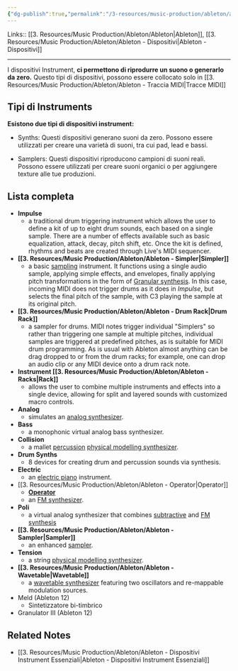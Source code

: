 ```yaml
---
{"dg-publish":true,"permalink":"/3-resources/music-production/ableton/ableton-dispositivi-instruments/","tags":["type/note"]}
---
```


Links:: [[3. Resources/Music Production/Ableton/Ableton\|Ableton]], [[3. Resources/Music Production/Ableton/Ableton - Dispositivi\|Ableton - Dispositivi]]

---

I dispositivi Instrument, **ci permettono di riprodurre un suono o generarlo da zero.** Questo tipi di dispositivi, possono essere collocato solo in [[3. Resources/Music Production/Ableton/Ableton - Traccia MIDI\|Tracce MIDI]]

## Tipi di Instruments

**Esistono due tipi di dispositivi instrument:**

- Synths: Questi dispositivi generano suoni da zero. Possono essere utilizzati per creare una varietà di suoni, tra cui pad, lead e bassi.

- Samplers: Questi dispositivi riproducono campioni di suoni reali. Possono essere utilizzati per creare suoni organici o per aggiungere texture alle tue produzioni.


## Lista completa

- **Impulse**
	- a traditional drum triggering instrument which allows the user to define a kit of up to eight drum sounds, each based on a single sample. There are a number of effects available such as basic equalization, attack, decay, pitch shift, etc. Once the kit is defined, rhythms and beats are created through Live's MIDI sequencer.
- **[[3. Resources/Music Production/Ableton/Ableton - Simpler\|Simpler]]**
	- a basic [sampling](https://en.wikipedia.org/wiki/Sampling_(music)) instrument. It functions using a single audio sample, applying simple effects, and envelopes, finally applying pitch transformations in the form of [Granular synthesis](https://en.wikipedia.org/wiki/Granular_synthesis). In this case, incoming MIDI does not trigger drums as it does in _Impulse_, but selects the final pitch of the sample, with C3 playing the sample at its original pitch.
- **[[3. Resources/Music Production/Ableton/Ableton - Drum Rack\|Drum Rack]]**
	- a sampler for drums. MIDI notes trigger individual "Simplers" so rather than triggering one sample at multiple pitches, individual samples are triggered at predefined pitches, as is suitable for MIDI drum programming. As is usual with Ableton almost anything can be drag dropped to or from the drum racks; for example, one can drop an audio clip or any MIDI device onto a drum rack note.
- **Instrument [[3. Resources/Music Production/Ableton/Ableton - Racks\|Rack]]**
	- allows the user to combine multiple instruments and effects into a single device, allowing for split and layered sounds with customized macro controls.
- **Analog**
	- simulates an [analog synthesizer](https://en.wikipedia.org/wiki/Analog_synthesizer).
- **Bass**
	- a monophonic virtual analog bass synthesizer.
- **Collision**
	- a mallet [percussion](https://en.wikipedia.org/wiki/Percussion_instrument) [physical modelling synthesizer](https://en.wikipedia.org/wiki/Physical_modelling_synthesis).
- **Drum Synths**
	- 8 devices for creating drum and percussion sounds via synthesis.
- **Electric**
	- an [electric piano](https://en.wikipedia.org/wiki/Electric_piano) instrument.
- [[3. Resources/Music Production/Ableton/Ableton - Operator\|Operator]]
	- [**Operator**](https://en.wikipedia.org/wiki/Ableton_Operator)
	- an [FM synthesizer](https://en.wikipedia.org/wiki/Frequency_modulation_synthesis).
- **Poli**
	- a virtual analog synthesizer that combines [subtractive](https://en.wikipedia.org/wiki/Subtractive_synthesis) and [FM synthesis](https://en.wikipedia.org/wiki/Frequency_modulation_synthesis)
- **[[3. Resources/Music Production/Ableton/Ableton - Sampler\|Sampler]]**
	- an enhanced [sampler](https://en.wikipedia.org/wiki/Sampler_(musical_instrument)).
- **Tension**
	- a string [physical modelling synthesizer](https://en.wikipedia.org/wiki/Physical_modelling_synthesis).
- **[[3. Resources/Music Production/Ableton/Ableton - Wavetable\|Wavetable]]**
	- a [wavetable synthesizer](https://en.wikipedia.org/wiki/Wavetable_synthesizer) featuring two oscillators and re-mappable modulation sources.
- Meld (Ableton 12)
	- Sintetizzatore bi-timbrico
- Granulator III (Ableton 12)



## Related Notes

- [[3. Resources/Music Production/Ableton/Ableton - Dispositivi Instrument Essenziali\|Ableton - Dispositivi Instrument Essenziali]]

